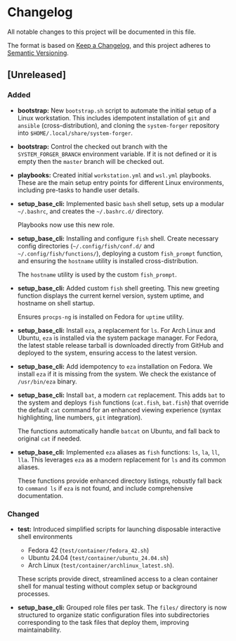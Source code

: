 # Changelog

All notable changes to this project will be documented in this file.

The format is based on [Keep a Changelog](https://keepachangelog.com/en/1.1.0/),
and this project adheres to [Semantic Versioning](https://semver.org/spec/v2.0.0.html).

## [Unreleased]

### Added
- **bootstrap:** New `bootstrap.sh` script to automate the initial setup of a
  Linux workstation. This includes idempotent installation of `git` and
  `ansible` (cross-distribution), and cloning the `system-forger` repository
  into `$HOME/.local/share/system-forger`.

- **bootstrap:** Control the checked out branch with the `SYSTEM_FORGER_BRANCH`
  environment variable. If it is not defined or it is empty then the `master`
  branch will be checked out.

- **playbooks:** Created initial `workstation.yml` and `wsl.yml` playbooks.
  These are the main setup entry points for different Linux environments,
  including pre-tasks to handle user details.

- **setup_base_cli:** Implemented basic `bash` shell setup, sets up a modular
  `~/.bashrc`, and creates the `~/.bashrc.d/` directory.

  Playbooks now use this new role.

- **setup_base_cli:** Installing and configure `fish` shell. Create necessary
  config directories (`~/.config/fish/conf.d/` and `~/.config/fish/functions/`),
  deploying a custom `fish_prompt` function, and ensuring the `hostname` utility
  is installed cross-distribution.

  The `hostname` utility is used by the custom `fish_prompt`.

- **setup_base_cli:** Added custom `fish` shell greeting. This new greeting
  function displays the current kernel version, system uptime, and hostname on
  shell startup.

  Ensures `procps-ng` is installed on Fedora for `uptime` utility.

- **setup_base_cli:** Install `eza`, a replacement for `ls`. For Arch Linux and
  Ubuntu, `eza` is installed via the system package manager. For Fedora, the
  latest stable release tarball is downloaded directly from GitHub and deployed
  to the system, ensuring access to the latest version.

- **setup_base_cli:** Add idempotency to `eza` installation on Fedora. We
  install `eza` if it is missing from the system. We check the existance of
  `/usr/bin/eza` binary.

- **setup_base_cli:** Install `bat`, a modern `cat` replacement. This adds `bat`
  to the system and deploys `fish` functions (`cat.fish`, `bat.fish`) that
  override the default `cat` command for an enhanced viewing experience (syntax
  highlighting, line numbers, `git` integration).

  The functions automatically handle `batcat` on Ubuntu, and fall back to
  original `cat` if needed.

- **setup_base_cli:** Implemented `eza` aliases as `fish` functions: `ls`, `la`,
  `ll`, `lla`. This leverages `eza` as a modern replacement for `ls` and its
  common aliases.

  These functions provide enhanced directory listings, robustly fall back to
  `command ls` if `eza` is not found, and include comprehensive documentation.

### Changed
- **test:** Introduced simplified scripts for launching disposable interactive
  shell environments

  - Fedora 42 (`test/container/fedora_42.sh`)
  - Ubuntu 24.04 (`test/container/ubuntu_24.04.sh`)
  - Arch Linux (`test/container/archlinux_latest.sh`).

  These scripts provide direct, streamlined access to a clean container shell
  for manual testing without complex setup or background processes.

- **setup_base_cli:** Grouped role files per task. The `files/` directory is now
  structured to organize static configuration files into subdirectories
  corresponding to the task files that deploy them, improving maintainability.
